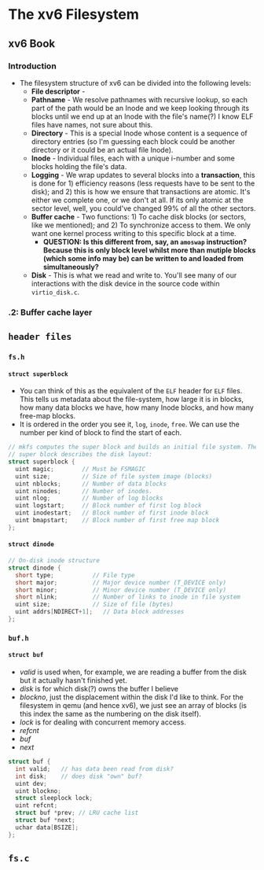 # The xv6 Filesystem

## xv6 Book

### Introduction

- The filesystem structure of xv6 can be divided into the following levels:
  - **File descriptor** -
  - **Pathname** - We resolve pathnames with recursive lookup, so each part of the path would be an Inode and we keep looking through its blocks until we end up at an Inode with the file's name(?) I know ELF files have names, not sure about this.
  - **Directory** - This is a special Inode whose content is a sequence of directory entries (so I'm guessing each block could be another directory or it could be an actual file Inode).
  - **Inode** - Individual files, each with a unique i-number and some blocks holding the file's data.
  - **Logging** - We wrap updates to several blocks into a **transaction**, this is done for 1) efficiency reasons (less requests have to be sent to the disk); and 2) this is how we ensure that transactions are atomic. It's either we complete one, or we don't at all. If its only atomic at the sector level, well, you could've changed 99% of all the other sectors.
  - **Buffer cache** - Two functions: 1) To cache disk blocks (or sectors, like we mentioned); and 2) To synchronize access to them. We only want one kernel process writing to this specific block at a time.
    - **QUESTION: Is this different from, say, an `amoswap` instruction? Because this is only block level whilst more than mutiple blocks (which some info may be) can be written to and loaded from simultaneously?**
  - **Disk** - This is what we read and write to. You'll see many of our interactions with the disk device in the source code within `virtio_disk.c`.

### .2: Buffer cache layer

## `header files`

### `fs.h`

#### `struct superblock`

- You can think of this as the equivalent of the `ELF` header for `ELF` files. This tells us metadata about the file-system, how large it is in blocks, how many data blocks we have, how many Inode blocks, and how many free-map blocks.
- It is ordered in the order you see it, `log`, `inode`, `free`. We can use the number per kind of block to find the start of each.

```c
// mkfs computes the super block and builds an initial file system. The
// super block describes the disk layout:
struct superblock {
  uint magic;        // Must be FSMAGIC
  uint size;         // Size of file system image (blocks)
  uint nblocks;      // Number of data blocks
  uint ninodes;      // Number of inodes.
  uint nlog;         // Number of log blocks
  uint logstart;     // Block number of first log block
  uint inodestart;   // Block number of first inode block
  uint bmapstart;    // Block number of first free map block
};
```

#### `struct dinode`

```c
// On-disk inode structure
struct dinode {
  short type;           // File type
  short major;          // Major device number (T_DEVICE only)
  short minor;          // Minor device number (T_DEVICE only)
  short nlink;          // Number of links to inode in file system
  uint size;            // Size of file (bytes)
  uint addrs[NDIRECT+1];   // Data block addresses
};
```

### `buf.h`

#### `struct buf`

- _valid_ is used when, for example, we are reading a buffer from the disk but it actually hasn't finished yet.
- _disk_ is for which disk(?) owns the buffer I believe
- _blockno_, just the displacement within the disk I'd like to think. For the filesystem in qemu (and hence xv6), we just see an array of blocks (is this index the same as the numbering on the disk itself).
- _lock_ is for dealing with concurrent memory access.
- _refcnt_
- _buf_
- _next_

```c
struct buf {
  int valid;   // has data been read from disk?
  int disk;    // does disk "own" buf?
  uint dev;
  uint blockno;
  struct sleeplock lock;
  uint refcnt;
  struct buf *prev; // LRU cache list
  struct buf *next;
  uchar data[BSIZE];
};
```

## `fs.c`
